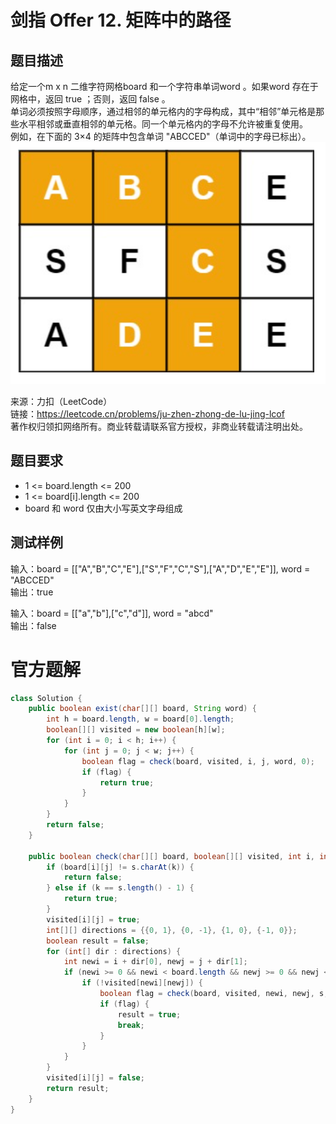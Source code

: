 # 剑指 Offer 12. 矩阵中的路径
## 题目描述
给定一个m x n 二维字符网格board 和一个字符串单词word 。如果word 存在于网格中，返回 true ；否则，返回 false 。<br />
单词必须按照字母顺序，通过相邻的单元格内的字母构成，其中“相邻”单元格是那些水平相邻或垂直相邻的单元格。同一个单元格内的字母不允许被重复使用。<br />
例如，在下面的 3×4 的矩阵中包含单词 "ABCCED"（单词中的字母已标出）。<br />
![img.png](img.png) <br />

来源：力扣（LeetCode）<br />
链接：https://leetcode.cn/problems/ju-zhen-zhong-de-lu-jing-lcof <br />
著作权归领扣网络所有。商业转载请联系官方授权，非商业转载请注明出处。<br />
## 题目要求
- 1 <= board.length <= 200 
- 1 <= board[i].length <= 200 
- board 和 word 仅由大小写英文字母组成
## 测试样例
输入：board = [["A","B","C","E"],["S","F","C","S"],["A","D","E","E"]], word = "ABCCED" <br />
输出：true <br />

输入：board = [["a","b"],["c","d"]], word = "abcd" <br />
输出：false <br />
# 官方题解
```java
class Solution {
    public boolean exist(char[][] board, String word) {
        int h = board.length, w = board[0].length;
        boolean[][] visited = new boolean[h][w];
        for (int i = 0; i < h; i++) {
            for (int j = 0; j < w; j++) {
                boolean flag = check(board, visited, i, j, word, 0);
                if (flag) {
                    return true;
                }
            }
        }
        return false;
    }

    public boolean check(char[][] board, boolean[][] visited, int i, int j, String s, int k) {
        if (board[i][j] != s.charAt(k)) {
            return false;
        } else if (k == s.length() - 1) {
            return true;
        }
        visited[i][j] = true;
        int[][] directions = {{0, 1}, {0, -1}, {1, 0}, {-1, 0}};
        boolean result = false;
        for (int[] dir : directions) {
            int newi = i + dir[0], newj = j + dir[1];
            if (newi >= 0 && newi < board.length && newj >= 0 && newj < board[0].length) {
                if (!visited[newi][newj]) {
                    boolean flag = check(board, visited, newi, newj, s, k + 1);
                    if (flag) {
                        result = true;
                        break;
                    }
                }
            }
        }
        visited[i][j] = false;
        return result;
    }
}
```